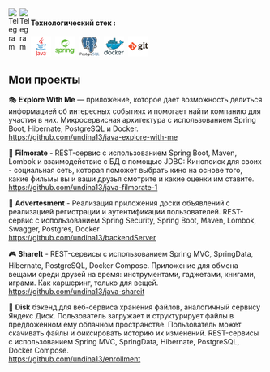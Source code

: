 <a href="https://t.me/undina_13">
  <img align="left" alt="Telegram" width="22px" src="https://cdn.jsdelivr.net/npm/simple-icons@v3/icons/telegram.svg" />
</a>
<a href="https://www.linkedin.com/in/irina-suponeva-4b5274210/">
  <img align="left" alt="Telegram" width="22px" src="https://cdn.jsdelivr.net/npm/simple-icons@v3/icons/linkedin.svg" />
</a>

#### Технологический стек :
<div>
  <img src="https://github.com/devicons/devicon/blob/master/icons/java/java-original-wordmark.svg" title="Java" alt="Java" width="40" height="40"/>&nbsp;
  <img src="https://github.com/devicons/devicon/blob/master/icons/spring/spring-original-wordmark.svg" title="Spring" alt="Spring" width="40" height="40"/>&nbsp;
  <img src="https://github.com/devicons/devicon/blob/master/icons/postgresql/postgresql-original-wordmark.svg" title="PostgreSQL" alt="PostgreSQL" width="40" height="40"/>&nbsp;
  <img src="https://github.com/devicons/devicon/blob/master/icons/docker/docker-original-wordmark.svg" title="Docker" alt="Docker" width="40" height="40"/>&nbsp;
  <img src="https://github.com/devicons/devicon/blob/master/icons/git/git-original-wordmark.svg" title="Git" alt="Git" width="40" height="40"/>&nbsp;  
<div>

## Мои проекты


🎭 **Explore With Me** — приложение, которое дает возможность делиться информацией об интересных событиях и помогает найти компанию для участия в них. Микросервисная архитектура с использованием Spring Boot, Hibernate, PostgreSQL и Docker.<br/>
https://github.com/undina13/java-explore-with-me

🎥 **Filmorate** - REST-сервис с использованием Spring Boot, Maven, Lombok и взаимодействие с БД  с помощью JDBC: Кинопоиск для своих - социальная сеть, которая
поможет выбрать кино на основе того, какие фильмы вы и ваши друзья смотрите и какие оценки им ставите.<br />
https://github.com/undina13/java-filmorate-1

📙 **Advertesment** - Реализация приложения доски объявлений с реализацией регистрации и аутентификации пользователей. REST-сервис с использованием Spring Security, Spring Boot, Maven, Lombok, Swagger, Postgres, Docker<br />
https://github.com/undina13/backendServer

🎮 **ShareIt** - REST-сервисы с использованием Spring MVC, SpringData, Hibernate, PostgreSQL, Docker Compose. 
Приложение для обмена вещами среди друзей на время: инструментами, гаджетами, книгами, играми. Как каршеринг, только для вещей.<br />
https://github.com/undina13/java-shareit

💾 **Disk** бэкенд для веб-сервиса хранения файлов, аналогичный сервису Яндекс Диск. Пользователь загружает и структурирует файлы в предложенном ему облачном пространстве. Пользователь может скачивать файлы и фиксировать историю их изменений. REST-сервисы с использованием Spring MVC, SpringData, Hibernate, PostgreSQL, Docker Compose. <br />
https://github.com/undina13/enrollment

